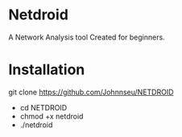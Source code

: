 # Netdroid
A Network Analysis tool Created for beginners.

# Installation
git clone https://github.com/Johnnseu/NETDROID
* cd NETDROID
* chmod +x netdroid
* ./netdroid
